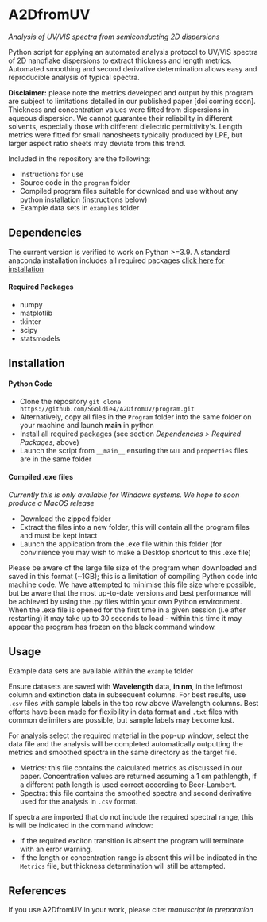 # A2DfromUV #
*Analysis of UV/VIS spectra from semiconducting 2D dispersions*

Python script for applying an automated analysis protocol to UV/VIS spectra of 2D nanoflake dispersions to extract thickness and length metrics. Automated smoothing and second derivative determination allows easy and reproducible analysis of typical spectra.

__Disclaimer:__ please note the metrics developed and output by this program are subject to limitations detailed in our published paper [doi coming soon]. Thickness and concentration values were fitted from dispersions in aqueous dispersion. We cannot guarantee their reliability in different solvents, especially those with different dielectric permittivity's. Length metrics were fitted for small nanosheets typically produced by LPE, but larger aspect ratio sheets may deviate from this trend.

Included in the repository are the following:
* Instructions for use
* Source code in the `program` folder
* Compiled program files suitable for download and use without any python installation (instructions below)
* Example data sets in `examples` folder

## Dependencies ##

The current version is verified to work on Python >=3.9.
A standard anaconda installation includes all required packages [click here for installation](https://docs.anaconda.com/free/anaconda/install/)

#### Required Packages ####

* numpy
* matplotlib
* tkinter
* scipy
* statsmodels

## Installation ##

#### Python Code ####

* Clone the repository `git clone https://github.com/SGoldie4/A2DfromUV/program.git`
* Alternatively, copy all files in the `Program` folder into the same folder on your machine and launch __main__ in python
* Install all required packages (see section *Dependencies > Required Packages*, above)
* Launch the script from `__main__` ensuring the `GUI` and `properties` files are in the same folder

#### Compiled .exe files ####
*Currently this is only available for Windows systems. We hope to soon produce a MacOS release*
* Download the zipped folder
* Extract the files into a new folder, this will contain all the program files and must be kept intact
* Launch the application from the .exe file within this folder (for convinience you may wish to make a Desktop shortcut to this .exe file)

Please be aware of the large file size of the program when downloaded and saved in this format (~1GB); this is a limitation of compiling Python code into machine code. We have attempted to minimise this file size where possible, but be aware that the most up-to-date versions and best performance will be achieved by using the .py files within your own Python environment. When the .exe file is opened for the first time in a given session (i.e after restarting) it may take up to 30 seconds to load - within this time it may appear the program has frozen on the black command window.

## Usage ##

Example data sets are available within the `example` folder

Ensure datasets are saved with **Wavelength** data, **in nm**, in the leftmost column and extinction data in subsequent columns. For best results, use `.csv` files with sample labels in the top row above Wavelength columns. Best efforts have been made for flexibility in data format and `.txt` files with common delimiters are possible, but sample labels may become lost.

For analysis select the required material in the pop-up window, select the data file and the analysis will be completed automatically outputting the metrics and smoothed spectra in the same directory as the target file.
* Metrics: this file contains the calculated metrics as discussed in our paper. Concentration values are returned assuming a 1 cm pathlength, if a different path length is used correct according to Beer-Lambert.
* Spectra: this file contains the smoothed spectra and second derivative used for the analysis in `.csv` format.

If spectra are imported that do not include the required spectral range, this is will be indicated in the command window:
* If the required exciton transition is absent the program will terminate with an error warning.
* If the length or concentration range is absent this will be indicated in the `Metrics` file, but thickness determination will still be attempted.

## References ##

If you use A2DfromUV in your work, please cite: *manuscript in preparation*
